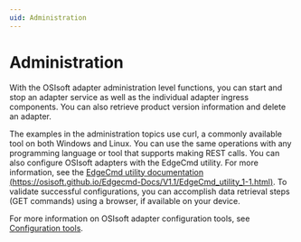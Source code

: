 ```yaml
---
uid: Administration
---
```


# Administration

With the OSIsoft adapter administration level functions, you can start and stop an adapter service as well as the individual adapter ingress components. You can also retrieve product version information and delete an adapter.

The examples in the administration topics use curl, a commonly available tool on both Windows and Linux. You can use the same operations with any programming language or tool that supports making REST calls. You can also configure OSIsoft adapters with the EdgeCmd utility. For more information, see the [EdgeCmd utility documentation (https://osisoft.github.io/Edgecmd-Docs/V1.1/EdgeCmd_utility_1-1.html)](https://osisoft.github.io/Edgecmd-Docs/V1.1/EdgeCmd_utility_1-1.html). To validate successful configurations, you can accomplish data retrieval steps (GET commands) using a browser, if available on your device.

For more information on OSIsoft adapter configuration tools, see [Configuration tools](https://osisoft.github.io/OSIsoft-Adapter-Modbus-Docs/V1/main/V1/Configuration/Configuration%20tools.html).
